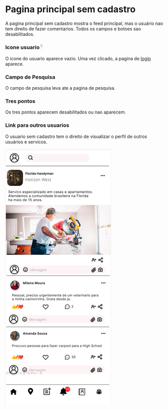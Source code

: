 # Pagina principal sem cadastro

A pagina principal sem cadastro mostra o feed principal, mas o usuário nao tem direito de fazer comentarios.
Todos os campos e botoes sao desabilitados.

### Icone usuario <img src="pictures/usuario_sem_cadastro.jpg" alt="Placeholder Image" style="height: 1em; vertical-align: vertical-align;">

O icone do usuario aparece vazio. Uma vez clicado, a pagina de [login](../login/login.md) aparece.


### Campo de Pesquisa

O campo de pesquisa leva ate a pagina de pesquisa.

### Tres pontos

Os tres pontos aparecem desabilitados ou nao aparecem.

### Link para outros usuarios

O usuario sem cadastro tem o direito de visualizar o perfil de outros usuários e servicos.


![](pictures/usuario_sem_cadastro.jpg)



